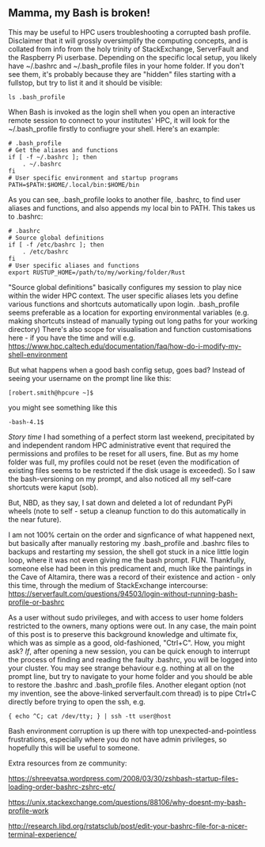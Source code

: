 ## Mamma, my Bash is broken!
This may be useful to HPC users troubleshooting a corrupted bash profile. Disclaimer that it will grossly oversimplify the computing concepts, and is collated from info from the holy trinity of StackExchange, ServerFault and the Raspberry Pi userbase. 
Depending on the specific local setup, you likely have ~/.bashrc and ~/.bash_profile files in your home folder. If you don't see them, it's probably because they are "hidden" files starting with a fullstop, but try to list it and it should be visible: 
```tsql
ls .bash_profile
 ```
When Bash is invoked as the login shell when you open an interactive remote session to connect to your institutes' HPC, it will look for the ~/.bash_profile firstly to confiugre your shell. Here's an example:
```tsql
# .bash_profile
# Get the aliases and functions
if [ -f ~/.bashrc ]; then
    . ~/.bashrc
fi
# User specific environment and startup programs
PATH=$PATH:$HOME/.local/bin:$HOME/bin
 ```
As you can see, .bash_profile looks to another file, .bashrc, to find user aliases and functions, and also appends my local bin to PATH. This takes us to .bashrc:
```tsql
# .bashrc
# Source global definitions
if [ -f /etc/bashrc ]; then
    . /etc/bashrc
fi
# User specific aliases and functions
export RUSTUP_HOME=/path/to/my/working/folder/Rust
 ```
"Source global definitions" basically configures my session to play nice within the wider HPC context.
The user specific aliases lets you define various functions and shortcuts automatically upon login.
.bash_profile seems preferable as a location for exporting environmental variables (e.g. making shortcuts instead of manually typing out long paths for your working directory) 
There's also scope for visualisation and function customisations here - if you have the time and will e.g. https://www.hpc.caltech.edu/documentation/faq/how-do-i-modify-my-shell-environment

But what happens when a good bash config setup, goes bad? Instead of seeing your username on the prompt line like this:
```tsql
[robert.smith@hpcure ~]$
 ```
you might see something like this
```tsql
-bash-4.1$
 ```

*Story time* I had something of a perfect storm last weekend, precipitated by and independent random HPC administrative event that required the permissions and profiles to be reset for all users, fine. But as my home folder was full, my profiles could not be reset (even the modification of existing files seems to be restricted if the disk usage is exceeded). 
So I saw the bash-versioning on my prompt, and also noticed all my self-care shortcuts were kaput (sob).

But, NBD, as they say, I sat down and deleted a lot of redundant PyPi wheels (note to self - setup a cleanup function to do this automatically in the near future).

I am not 100% certain on the order and signficance of what happened next, but basically after manually restoring my .bash_profile and .bashrc files to backups and restarting my session, the shell got stuck in a nice little login loop, where it was not even giving me the bash prompt. FUN.
Thankfully, someone else had been in this predicament and, much like the paintings in the Cave of Altamira, there was a record of their existence and action - only this time, through the medium of StackExchange intercourse: https://serverfault.com/questions/94503/login-without-running-bash-profile-or-bashrc

As a user without sudo privileges, and with access to user home folders restricted to the owners, many options were out.
In any case, the main point of this post is to preserve this background knowledge and ultimate fix, which was as simple as a good, old-fashioned, "Ctrl+C".
How, you might ask? *If*, after opening a new session, you can be quick enough to interrupt the process of finding and reading the faulty .bashrc, you will be logged into your cluster.
You may see strange behaviour e.g. nothing at all on the prompt line, but try to navigate to your home folder and you should be able to restore the .bashrc and .bash_profile files.
Another elegant option (not my invention, see the above-linked serverfault.com thread) is to pipe Ctrl+C directly before trying to open the ssh, e.g.
```tsql
{ echo ^C; cat /dev/tty; } | ssh -tt user@host
 ```
Bash environment corruption is up there with top unexpected-and-pointless frustrations, especially where you do not have admin privileges, so hopefully this will be useful to someone.

Extra resources from ze community:

https://shreevatsa.wordpress.com/2008/03/30/zshbash-startup-files-loading-order-bashrc-zshrc-etc/

https://unix.stackexchange.com/questions/88106/why-doesnt-my-bash-profile-work

http://research.libd.org/rstatsclub/post/edit-your-bashrc-file-for-a-nicer-terminal-experience/

